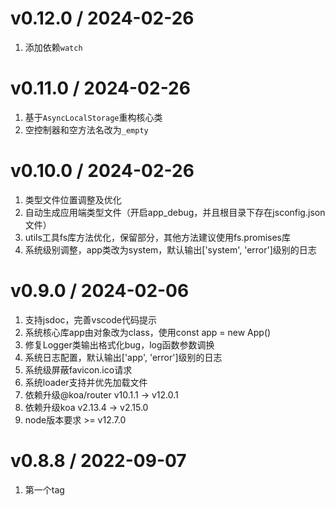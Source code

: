# v0.12.0 / 2024-02-26
1. 添加依赖`watch`

# v0.11.0 / 2024-02-26
1. 基于`AsyncLocalStorage`重构核心类
2. 空控制器和空方法名改为`_empty`

# v0.10.0 / 2024-02-26
1. 类型文件位置调整及优化
2. 自动生成应用端类型文件（开启app_debug，并且根目录下存在jsconfig.json文件）
3. utils工具fs库方法优化，保留部分，其他方法建议使用fs.promises库
4. 系统级别调整，app类改为system，默认输出['system', 'error']级别的日志

# v0.9.0 / 2024-02-06
1. 支持jsdoc，完善vscode代码提示
2. 系统核心库app由对象改为class，使用const app = new App() 
3. 修复Logger类输出格式化bug，log函数参数调换
4. 系统日志配置，默认输出['app', 'error']级别的日志
5. 系统级屏蔽favicon.ico请求
6. 系统loader支持并优先加载文件
7. 依赖升级@koa/router v10.1.1 -> v12.0.1
8. 依赖升级koa v2.13.4 -> v2.15.0
9. node版本要求 >= v12.7.0

# v0.8.8 / 2022-09-07
1. 第一个tag